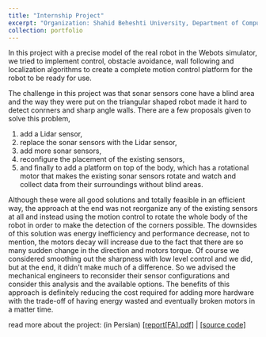 ```yaml
---
title: "Internship Project"
excerpt: "Organization: Shahid Beheshti University, Department of Computer Science and Engineering, Robotics Laboratory<br/>Supervisor: Professor Armin Salimi-Badr<br/>summer 2021<br/>SBU omni-directional control<br/>"
collection: portfolio
---
```


In this project with a precise model of the real robot in the Webots simulator, we tried to implement control, obstacle avoidance, wall following and localization algorithms to create a complete motion control platform for the robot to be ready for use.

The challenge in this project was that sonar sensors cone have a blind area and the way they were put on the triangular shaped robot made it hard to detect conrners and sharp angle walls. There are a few proposals given to solve this problem, 
1. add a Lidar sensor,
2. replace the sonar sensors with the Lidar sensor,
3. add more sonar sensors,
4. reconfigure the placement of the existing sensors,
5. and finally to add a platform on top of the body, which has a rotational motor that makes the existing sonar sensors rotate and watch and collect data from their surroundings without blind areas.

Although these were all good solutions and totally feasible in an efficient way, the approach at the end was not reorganize any of the existing sensors at all and instead using the motion control to rotate the whole body of the robot in order to make the detection of the corners possible. The downsides of this solution was energy inefficiency and performance decrease, not to mention, the motors decay will increase due to the fact that there are so many sudden change in the direction and motors torque. Of course we considered smoothing out the sharpness with low level control and we did, but at the end, it didn't make much of a difference. So we advised the mechanical engineers to reconsider their sensor configurations and consider this analysis and the available options. The benefits of this approach is definitely reducing the cost required for adding more hardware with the trade-off of having energy wasted and eventually broken motors in a matter time.

read more about the project: (in Persian) [[report[FA].pdf]](https://raw.githubusercontent.com/ph504/ph504.github.io/master/files/internship-1400-08-03.pdf)
| [[source code]](https://github.com/ph504/ABB_handwriter)